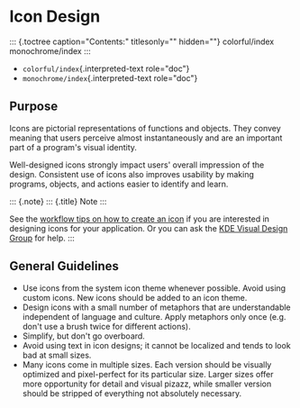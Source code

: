Icon Design
===========

::: {.toctree caption="Contents:" titlesonly="" hidden=""}
colorful/index monochrome/index
:::

-   `colorful/index`{.interpreted-text role="doc"}
-   `monochrome/index`{.interpreted-text role="doc"}

Purpose
-------

Icons are pictorial representations of functions and objects. They
convey meaning that users perceive almost instantaneously and are an
important part of a program\'s visual identity.

Well-designed icons strongly impact users\' overall impression of the
design. Consistent use of icons also improves usability by making
programs, objects, and actions easier to identify and learn.

::: {.note}
::: {.title}
Note
:::

See the [workflow tips on how to create an
icon](https://community.kde.org/Guidelines_and_HOWTOs/Icon_Workflow_Tips)
if you are interested in designing icons for your application. Or you
can ask the [KDE Visual Design
Group](https://community.kde.org/Get_Involved/design#Communication_and_Workflow)
for help.
:::

General Guidelines
------------------

-   Use icons from the system icon theme whenever possible. Avoid using
    custom icons. New icons should be added to an icon theme.
-   Design icons with a small number of metaphors that are
    understandable independent of language and culture. Apply metaphors
    only once (e.g. don\'t use a brush twice for different actions).
-   Simplify, but don\'t go overboard.
-   Avoid using text in icon designs; it cannot be localized and tends
    to look bad at small sizes.
-   Many icons come in multiple sizes. Each version should be visually
    optimized and pixel-perfect for its particular size. Larger sizes
    offer more opportunity for detail and visual pizazz, while smaller
    version should be stripped of everything not absolutely necessary.
